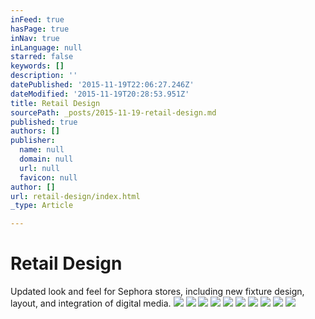 ```yaml
---
inFeed: true
hasPage: true
inNav: true
inLanguage: null
starred: false
keywords: []
description: ''
datePublished: '2015-11-19T22:06:27.246Z'
dateModified: '2015-11-19T20:28:53.951Z'
title: Retail Design
sourcePath: _posts/2015-11-19-retail-design.md
published: true
authors: []
publisher:
  name: null
  domain: null
  url: null
  favicon: null
author: []
url: retail-design/index.html
_type: Article

---
```

# Retail Design

Updated look and feel for Sephora stores, including new fixture design, layout, and integration of digital media.
![](https://the-grid-user-content.s3-us-west-2.amazonaws.com/41c48095-d79b-4bee-8060-4f63a34b738e.png)
![](https://the-grid-user-content.s3-us-west-2.amazonaws.com/a5add043-0317-4705-a5b7-452179b70a59.jpg)
![](https://the-grid-user-content.s3-us-west-2.amazonaws.com/b25ef310-b78b-415e-9db3-4eb647386287.jpg)
![](https://the-grid-user-content.s3-us-west-2.amazonaws.com/a3edf5a0-595c-41da-8a1b-7e5ebae38d17.jpg)
![](https://the-grid-user-content.s3-us-west-2.amazonaws.com/5e48460b-ed93-490c-a19e-3e2cd39d914c.jpg)
![](https://the-grid-user-content.s3-us-west-2.amazonaws.com/058122a5-06e9-4adc-960f-afb1a744731e.jpg)
![](https://the-grid-user-content.s3-us-west-2.amazonaws.com/664a9901-7c3b-4bae-9a30-54344410caf2.jpg)
![](https://the-grid-user-content.s3-us-west-2.amazonaws.com/f52c1cbc-1b4e-415d-87eb-53854d749598.jpg)
![](https://the-grid-user-content.s3-us-west-2.amazonaws.com/28218af9-c2b5-4ee3-be26-ea8f5bde8417.jpg)
![](https://the-grid-user-content.s3-us-west-2.amazonaws.com/76cf9321-6a57-49c5-877b-e24ae39694c4.jpg)